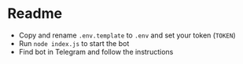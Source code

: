 # Readme
- Copy and rename `.env.template` to `.env` and set your token (`TOKEN`)
- Run `node index.js` to start the bot
- Find bot in Telegram and follow the instructions
